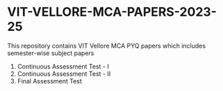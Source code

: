 # VIT-VELLORE-MCA-PAPERS-2023-25
This repository contains VIT Vellore MCA PYQ papers which includes semester-wise subject papers
1. Continuous Assessment Test - I
2. Continuous Assessment Test - II
3. Final Assessment Test
